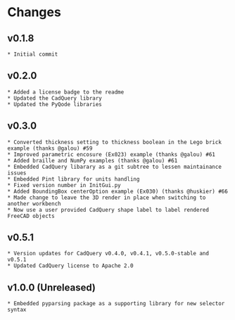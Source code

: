 Changes
=======

v0.1.8
-----
    * Initial commit

v0.2.0
-----
    * Added a license badge to the readme
    * Updated the CadQuery library
    * Updated the PyQode libraries
    
v0.3.0
-----
    * Converted thickness setting to thickness boolean in the Lego brick example (thanks @galou) #59
    * Improved parametric encosure (Ex023) example (thanks @galou) #61
    * Added braille and NumPy examples (thanks @galou) #61
    * Embedded CadQuery libarary as a git subtree to lessen maintainance issues
    * Embedded Pint library for units handling
    * Fixed version number in InitGui.py
    * Added BoundingBox centerOption example (Ex030) (thanks @huskier) #66
    * Made change to leave the 3D render in place when switching to another workbench
    * Now use a user provided CadQuery shape label to label rendered FreeCAD objects

v0.5.1
-----
    * Version updates for CadQuery v0.4.0, v0.4.1, v0.5.0-stable and v0.5.1
    * Updated CadQuery license to Apache 2.0

v1.0.0 (Unreleased)
-----
    * Embedded pyparsing package as a supporting library for new selector syntax
